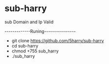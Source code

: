 # sub-harry
sub Domain and  Ip Valid


-------------Runing----------------

- git clone https://github.com/5harry/sub-harry
- cd sub-harry
- chmod +755 sub_harry
- ./sub_harry
